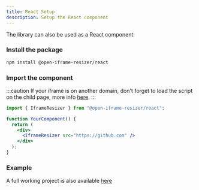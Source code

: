 ```yaml
---
title: React Setup
description: Setup the React component
---
```


The library can also be used as a React component:

### Install the package

```bash
npm install @open-iframe-resizer/react
```

### Import the component

:::caution
If your iframe is on another domain, don't forget to load the script on the child page, more info [here](./cross-origin/).
:::

```jsx
import { IframeResizer } from "@open-iframe-resizer/react";

function YourComponent() {
  return (
    <div>
      <IframeResizer src="https://github.com" />
    </div>
  );
}
```

### Example

A full working project is also available [here](https://codesandbox.io/p/devbox/unruffled-curie-wpxgrd)


